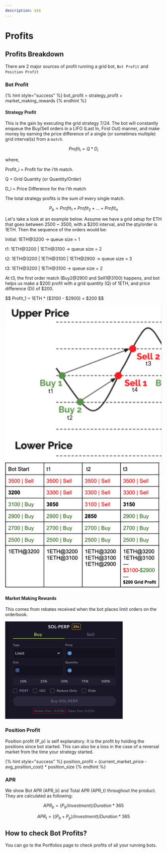```yaml
---
description: $$$
---
```


# Profits

## Profits Breakdown

There are 2 major sources of profit running a grid bot, `Bot Profit` and `Position Profit`

### Bot Profit

{% hint style="success" %}
bot\_profit = strategy\_profit + market\_making\_rewards
{% endhint %}

#### Strategy Profit

This is the gain by executing the grid strategy 7/24. The bot will constantly enqueue the Buy/Sell orders in a LIFO (Last In, First Out) manner, and make money by earning the price difference of a single (or sometimes multiple) grid interval(s) from a _`match`._

$$
Profit_i = Q * D_i
$$

where,

&#x20;   Profit\_i = Profit for the i'th match.

&#x20;   Q = Grid Quantity (or Quantity/Order)

&#x20;   D\_i = Price Difference for the i'th match



The total strategy profits is the sum of every single match.

$$
P_b = Profit_1 + Profit_2 + ... + Profit_n
$$

Let's take a look at an example below. Assume we have a grid setup for ETH that goes between 2500 \~ 3500, with a $200 interval, and the qty/order is 1ETH. Then the sequence of the orders would be:

Initial:  1ETH@3200                                                                            -> queue size = 1

t1:        1ETH@3200    |    1ETH@3100                                              -> queue size = 2

t2:        1ETH@3200    |    1ETH@3100    |    1ETH@2900                -> queue size = 3&#x20;

t3:        1ETH@3200    |    1ETH@3100                                              -> queue size = 2

At t3, the first order match (Buy2@2900 and Sell1@3100) happens, and bot helps us make a $200 profit with a grid quantity (Q) of 1ETH, and price difference (Di) of $200.

$$
Profit_1 = 1ETH * ($3100 - $2900) = $200
$$

![](<../../.gitbook/assets/image (4).png>)                     ![](<../../.gitbook/assets/image (7).png>)     &#x20;



#### Market Making Rewards&#x20;

This comes from rebates received when the bot places limit orders on the orderbook.&#x20;

![Mango Market, for example, gives 3bp (0.03%) Maker rewards currently.](<../../.gitbook/assets/image (1).png>)

### Position Profit

Position profit (P\_p) is self explanatory. It is the profit by holding the positions since bot started. This can also be a loss in the case of a reversal market from the time your strategy started.

{% hint style="success" %}
position\_profit = (current\_market\_price - avg\_position\_cost) \* position\_size
{% endhint %}

### APR

We show Bot APR (APR\_b) and Total APR (APR\_t) throughout the product. They are calculated as following:

$$
APR_b = (P_b / Investment) / Duration * 365
$$

$$
APR_t = ((P_b + P_p)/ Investment) / Duration * 365
$$

## How to check Bot Profits?

You can go to the Portfolios page to check profits of all your running bots.&#x20;

